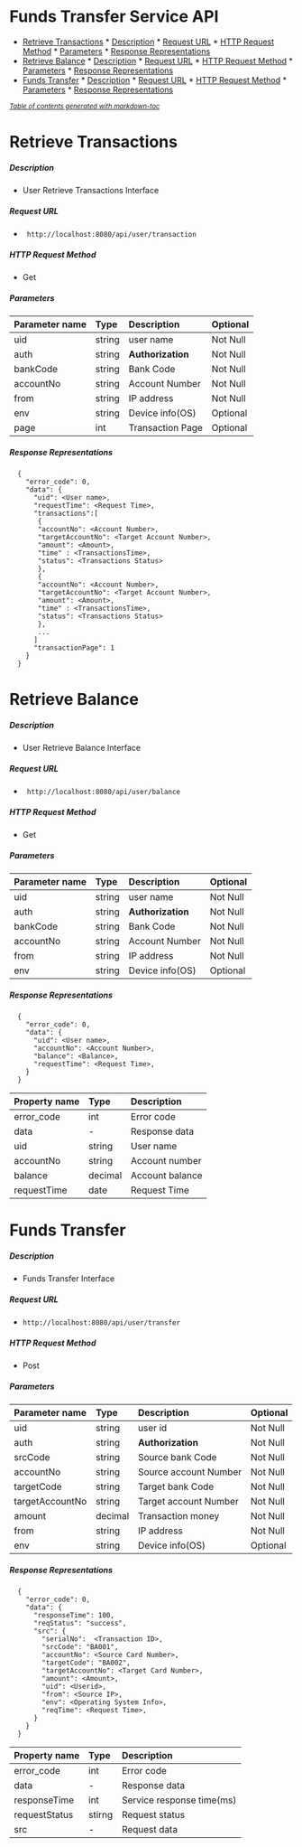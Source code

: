 # Funds Transfer Service API

- [Retrieve Transactions](#retrieve-transactions)
        * [Description](#description)
        * [Request URL](#request-url)
        * [HTTP Request Method](#http-request-method)
        * [Parameters](#parameters)
        * [Response Representations](#response-representations)
- [Retrieve Balance](#retrieve-balance)
        * [Description](#description-1)
        * [Request URL](#request-url-1)
        * [HTTP Request Method](#http-request-method-1)
        * [Parameters](#parameters-1)
        * [Response Representations](#response-representations-1)
- [Funds Transfer](#funds-transfer)
        * [Description](#description-2)
        * [Request URL](#request-url-2)
        * [HTTP Request Method](#http-request-method-2)
        * [Parameters](#parameters-2)
        * [Response Representations](#response-representations-2)

<small><i><a href='http://ecotrust-canada.github.io/markdown-toc/'>Table of contents generated with markdown-toc</a></i></small>


# Retrieve Transactions

##### Description

- User Retrieve Transactions Interface

##### Request URL
- ` http://localhost:8080/api/user/transaction`

##### HTTP Request Method
- Get


##### Parameters

| Parameter name | Type   | Description       | Optional |
| :------------- | :----- | :---------------- | -------- |
| uid            | string | user name         | Not Null |
| auth           | string | **Authorization** | Not Null |
| bankCode       | string | Bank Code         | Not Null |
| accountNo      | string | Account Number    | Not Null |
| from           | string | IP address        | Not Null |
| env            | string | Device info(OS)   | Optional |
| page           | int    | Transaction Page  | Optional |

##### Response Representations

``` 
  {
    "error_code": 0,
    "data": {
      "uid": <User name>,
	  "requestTime": <Request Time>,
	  "transactions":[
	   {
	   "accountNo": <Account Number>,
	   "targetAccountNo": <Target Account Number>,
	   "amount": <Amount>,
	   "time" : <TransactionsTime>,
	   "status": <Transactions Status>
	   },
	   {
	   "accountNo": <Account Number>,
	   "targetAccountNo": <Target Account Number>,
	   "amount": <Amount>,
	   "time" : <TransactionsTime>,
	   "status": <Transactions Status>
	   },
	   ...
	  ]
	  "transactionPage": 1
    }
  }
```


# Retrieve Balance

##### Description

- User Retrieve Balance Interface

##### Request URL
- ` http://localhost:8080/api/user/balance`

##### HTTP Request Method
- Get

##### Parameters

| Parameter name | Type   | Description       | Optional |
| :------------- | :----- | :---------------- | -------- |
| uid            | string | user name         | Not Null |
| auth           | string | **Authorization** | Not Null |
| bankCode       | string | Bank Code         | Not Null |
| accountNo      | string | Account Number    | Not Null |
| from           | string | IP address        | Not Null |
| env            | string | Device info(OS)   | Optional |

##### Response Representations

``` 
  {
    "error_code": 0,
    "data": {
      "uid": <User name>,
	  "accountNo": <Account Number>,
      "balance": <Balance>,
	  "requestTime": <Request Time>,
    }
  }
```


| Property name | Type    | Description     |
| :------------ | :------ | :-------------- |
| error_code    | int     | Error code      |
| data          | -       | Response data   |
| uid           | string  | User name       |
| accountNo     | string  | Account number  |
| balance       | decimal | Account balance |
| requestTime   | date    | Request Time    |

# Funds Transfer

##### Description

- Funds Transfer Interface

##### Request URL
- ` http://localhost:8080/api/user/transfer `
  
##### HTTP Request Method
- Post

##### Parameters

| Parameter name  | Type    | Description           | Optional |
| :-------------- | :------ | :-------------------- | -------- |
| uid             | string  | user id               | Not Null |
| auth            | string  | **Authorization**     | Not Null |
| srcCode         | string  | Source bank Code      | Not Null |
| accountNo       | string  | Source account Number | Not Null |
| targetCode      | string  | Target bank Code      | Not Null |
| targetAccountNo | string  | Target account Number | Not Null |
| amount          | decimal | Transaction money     | Not Null |
| from            | string  | IP address            | Not Null |
| env             | string  | Device info(OS)       | Optional |
##### Response Representations

``` 
  {
    "error_code": 0,
    "data": {
      "responseTime": 100,
      "reqStatus": "success",
	  "src": {
		"serialNo":  <Transaction ID>,
		"srcCode": "BA001",
		"accountNo": <Source Card Number>,
		"targetCode": "BA002",
		"targetAccountNo": <Target Card Number>,
		"amount": <Amount>,
		"uid": <Userid>,
		"from": <Source IP>,
		"env": <Operating System Info>,
		"reqTime": <Request Time>,
	  }
    }
  }
```

| Property name | Type   | Description               |
| :------------ | :----- | :------------------------ |
| error_code    | int    | Error code                |
| data          | -      | Response data             |
| responseTime  | int    | Service response time(ms) |
| requestStatus | stirng | Request status            |
| src           | -      | Request data              |